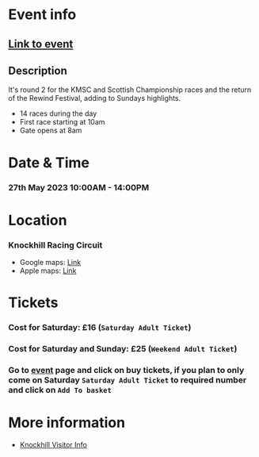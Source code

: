 # Event info
## [Link to event](https://www.knockhill.com/events/fixture-KMSC-SCOTTISH-CHAMPIONSHIP-BIKE-RACING-amp-REWIND-FESTIVAL-id409)

## Description
It's round 2 for the KMSC and Scottish Championship races and the return of the Rewind Festival, adding to Sundays highlights.

* 14 races during the day
* First race starting at 10am
* Gate opens at 8am

# Date & Time
### 27th May 2023 10:00AM - 14:00PM

# Location
### Knockhill Racing Circuit
* Google maps: [Link](https://goo.gl/maps/PFJ5fsDikizCsBuA9)
* Apple maps: [Link](https://maps.apple.com/?address=A823,%20Knockhill,%20Saline,%20Dunfermline,%20KY12%209TF,%20Scotland&auid=10622263400124880552&ll=56.130999,-3.507707&lsp=9902&q=Knockhill%20Racing%20Circuit&t=m)

# Tickets
### Cost for Saturday: £16 (`Saturday Adult Ticket`)
### Cost for Saturday and Sunday: £25 (`Weekend Adult Ticket`)

### Go to [event](https://www.knockhill.com/events/fixture-KMSC-SCOTTISH-CHAMPIONSHIP-BIKE-RACING-amp-REWIND-FESTIVAL-id409#) page and click on buy tickets, if you plan to only come on Saturday  `Saturday Adult Ticket` to required number and click on `Add To basket`

# More information
* [Knockhill Visitor Info](https://www.knockhill.com/Visitor-Information)
